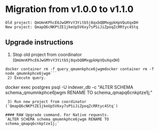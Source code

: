 # Migration from v1.0.0 to v1.1.0
```
Old project: QmUmnKPhcE6JwGMYvY3Yitb5j8qxbQBMxgpkHpVQuXqxDH
New project: QmapQ6cNKPtZE1jkeUp5V6xy7sPSiJiZpoqZcRRtyc4Stq
```


## Upgrade instructions
 1) Stop old project from coordinator (`QmUmnKPhcE6JwGMYvY3Yitb5j8qxbQBMxgpkHpVQuXqxDH`)
```
docker container rm -f query_qmumnkphce6jwgmdocker container rm -f node_qmumnkphce6jwgm```
 2) Execute query.

```
docker exec postgres psql -U indexer_db -c "ALTER SCHEMA schema_qmumnkphce6jwgm RENAME TO schema_qmapq6cnkptze1j;"
```
 3) Run new project from coordinator (`QmapQ6cNKPtZE1jkeUp5V6xy7sPSiJiZpoqZcRRtyc4Stq`)

#### RAW Upgrade command. For Native requests.
`ALTER SCHEMA schema_qmumnkphce6jwgm RENAME TO schema_qmapq6cnkptze1j;`
